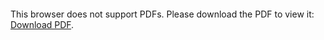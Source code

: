 <object data="christ-in-song/CIS1908pdfs/887.pdf" type="application/pdf" width="100%" height="1024px">
    <embed src="christ-in-song/CIS1908pdfs/887.pdf">
        <p>This browser does not support PDFs. Please download the PDF to view it: <a href="christ-in-song/CIS1908pdfs/887.pdf">Download PDF</a>.</p>
    </embed>
</object>
